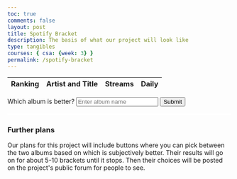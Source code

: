 ```yaml
---
toc: true
comments: false
layout: post
title: Spotify Bracket
description: The basis of what our project will look like
type: tangibles
courses: { csa: {week: 3} }
permalink: /spotify-bracket
---
```


<html>
  <body>
    <table id="albumTable">
      <thead>
        <tr>
          <th>Ranking</th>
          <th>Artist and Title</th>
          <th>Streams</th>
          <th>Daily</th>
        </tr>
      </thead>
      <tbody>
        <!-- Table rows will be inserted here -->
      </tbody>
    </table>
    <label for="textInput">Which album is better?</label>
    <input type="text" id="textInput" name="textInput" placeholder="Enter album name">
    <button type="submit" onclick="return submitForm()">Submit</button>
    <script src="{{ '/assets/js/album-pull.js' | relative_url }}"></script>
    <table id="myTable" style="border:2px solid white;">
    </table>
  </body>
</html>

### Further plans

Our plans for this project will include buttons where you can pick between the two albums based on which is subjectively better. Their results will go on for about 5-10 brackets until it stops. Then their choices will be posted on the project's public forum for people to see.